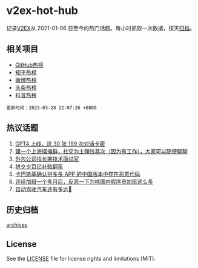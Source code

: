 # v2ex-hot-hub

 记录[V2EX](https://www.v2ex.com/)从 2021-01-06 日至今的热门话题。每小时抓取一次数据，按天[归档](archives)。
 
 ## 相关项目

- [GitHub热榜](https://github.com/lonnyzhang423/github-hot-hub)
- [知乎热榜](https://github.com/lonnyzhang423/zhihu-hot-hub)
- [微博热榜](https://github.com/lonnyzhang423/weibo-hot-hub)
- [头条热榜](https://github.com/lonnyzhang423/toutiao-hot-hub)
- [抖音热榜](https://github.com/lonnyzhang423/douyin-hot-hub)


 `更新时间：2023-03-28 22:07:26 +0800`

## 热议话题

1. [GPT4 上线，送 30 张 199 次对话卡密](https://www.v2ex.com/t/927773)
1. [建一个上海摆摊群，社交为主赚钱其次（因为有工作），大家可以随便聊聊](https://www.v2ex.com/t/927761)
1. [外包公司找长期技术面试官](https://www.v2ex.com/t/927709)
1. [拼夕夕百亿补贴翻车](https://www.v2ex.com/t/927771)
1. [卡巴斯基确认拼多多 APP 的中国版本中存在恶意代码](https://www.v2ex.com/t/927716)
1. [连续加班一个多月后，反思一下为啥国内程序员加班这么多](https://www.v2ex.com/t/927862)
1. [自动驾驶汽车还有多远🚗](https://www.v2ex.com/t/927737)

## 历史归档

[archives](archives)

## License

See the [LICENSE](LICENSE) file for license rights and limitations (MIT).
